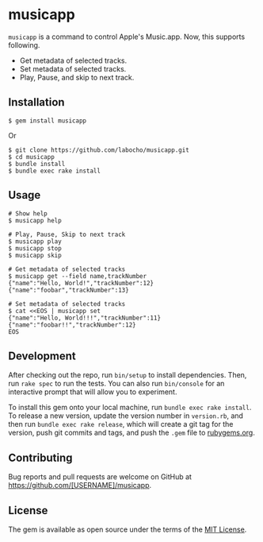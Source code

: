 # musicapp

`musicapp` is a command to control Apple's Music.app.
Now, this supports following.

* Get metadata of selected tracks.
* Set metadata of selected tracks.
* Play, Pause, and skip to next track.

## Installation

    $ gem install musicapp

Or

    $ git clone https://github.com/labocho/musicapp.git
    $ cd musicapp
    $ bundle install
    $ bundle exec rake install

## Usage

    # Show help
    $ musicapp help

    # Play, Pause, Skip to next track
    $ musicapp play
    $ musicapp stop
    $ musicapp skip

    # Get metadata of selected tracks
    $ musicapp get --field name,trackNumber
    {"name":"Hello, World!","trackNumber":12}
    {"name":"foobar","trackNumber":13}

    # Set metadata of selected tracks
    $ cat <<EOS | musicapp set
    {"name":"Hello, World!!!","trackNumber":11}
    {"name":"foobar!!","trackNumber":12}
    EOS

## Development

After checking out the repo, run `bin/setup` to install dependencies. Then, run `rake spec` to run the tests. You can also run `bin/console` for an interactive prompt that will allow you to experiment.

To install this gem onto your local machine, run `bundle exec rake install`. To release a new version, update the version number in `version.rb`, and then run `bundle exec rake release`, which will create a git tag for the version, push git commits and tags, and push the `.gem` file to [rubygems.org](https://rubygems.org).

## Contributing

Bug reports and pull requests are welcome on GitHub at https://github.com/[USERNAME]/musicapp.


## License

The gem is available as open source under the terms of the [MIT License](https://opensource.org/licenses/MIT).
